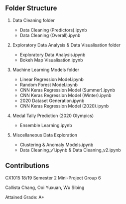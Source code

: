 ## Folder Structure

1. Data Cleaning folder
	- Data Cleaning (Predictors).ipynb
	- Data Cleaning (Overall).ipynb

2. Exploratory Data Analysis & Data Visualisation folder
	- Exploratory Data Analysis.ipynb
	- Bokeh Map Visualisation.ipynb

3. Machine Learning Models folder
	- Linear Regression Model.ipynb
	- Random Forest Model.ipynb
	- CNN Keras Regression Model (Summer).ipynb
	- CNN Keras Regression Model (Winter).ipynb
	- 2020 Dataset Generation.ipynb
	- CNN Keras Regression Model (2020).ipynb

4. Medal Tally Prediction (2020 Olympics)
	- Ensemble Learning.ipynb

5. Miscellaneous Data Exploration
	- Clustering & Anomaly Models.ipynb
	- Data Cleaning_v1.ipynb & Data Cleaning_v2.ipynb

## Contributions

CX1015 18/19 Semester 2 Mini-Project Group 6

Callista Chang, Ooi Yuxuan, Wu Sibing

Attained Grade: A+